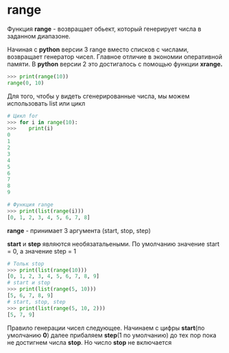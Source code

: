 # range

Функция **range** - возвращает обьект, который генерирует числа в заданном диапазоне.

Начиная с **python** версии 3 range вместо списков с числами, возвращает генератор чисел. Главное отличие в экономии оперативной памяти. В **python** версии 2 это достигалось с помощью функции **xrange.**
```py
>>> print(range(10))
range(0, 10)
```
Для того, чтобы у видеть сгенерированные числа, мы можем использовать list или цикл
```py
# Цикл for
>>> for i in range(10):
>>>    print(i)
0
1
2
3
4
5
6
7
8
9

# Функция range
>>> print(list(range(i)))
[0, 1, 2, 3, 4, 5, 6, 7, 8]
```
**range** - принимает 3 аргумента (start, stop, step)

**start** и **step** являются необязатальеными. По умолчанию значение start = 0, а значение step = 1

```py
# Тольк stop
>>> print(list(range(10)))
[0, 1, 2, 3, 4, 5, 6, 7, 8, 9]
# start и stop
>>> print(list(range(5, 10)))
[5, 6, 7, 8, 9]
# start, stop, step
>>> print(list(range(5, 10, 2)))
[5, 7, 9]
```
Правило генерации чисел следующее. Начинаем с цифры **start**(по умолчанию **0**) далее прибаляем **step**(1 по умолчанию) до тех пор пока не достигнем числа **stop**. Но число **stop** не включается